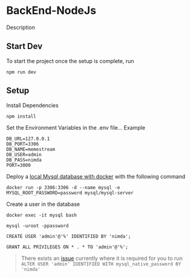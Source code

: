 # BackEnd-NodeJs

Description

## Start Dev
To start the project once the setup is complete, run
```
npm run dev
```

## Setup
Install Dependencies
```
npm install
```
Set the Environment Variables in the .env file... Example
```
DB_URL=127.0.0.1
DB_PORT=3306
DB_NAME=memestream
DB_USER=admin
DB_PASS=nimda
PORT=3000

```
Deploy a [local Mysql database with docker](https://dzone.com/articles/docker-for-mac-mysql-setup) with the following command
```
docker run -p 3306:3306 -d --name mysql -e MYSQL_ROOT_PASSWORD=password mysql/mysql-server
```
Create a user in the database
```
docker exec -it mysql bash
```
```
mysql -uroot -ppassword
```
```
CREATE USER 'admin'@'%' IDENTIFIED BY 'nimda';
```
```
GRANT ALL PRIVILEGES ON * . * TO 'admin'@'%';
```
>There exists an [issue](https://stackoverflow.com/questions/50093144/mysql-8-0-client-does-not-support-authentication-protocol-requested-by-server) currently where it is required for you to run
> ``` ALTER USER 'admin' IDENTIFIED WITH mysql_native_password BY 'nimda' ```
